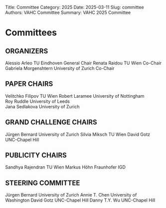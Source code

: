 Title: Committee
Category: 2025
Date: 2025-03-11
Slug: committee
Authors: VAHC Committee
Summary: VAHC 2025 Committee


Committees
====================

ORGANIZERS
----------------
Alessio Arleo		       TU Eindhoven		        General Chair
Renata Raidou	         TU Wien			          Co-Chair
Gabriela Morgenshtern  University of Zurich		Co-Chair

PAPER CHAIRS
----------------
Velitchko Filipov	   TU Wien
Robert Laramee	     University of Nottingham	
Roy Ruddle		       University of Leeds		
Jana Sedlakova	     University of Zurich		

GRAND CHALLENGE CHAIRS
----------------
Jürgen Bernard	  University of Zurich
Silvia Miksch     TU Wien
David Gotz		    UNC-Chapel Hill

PUBLICITY CHAIRS
----------------
Sandhya Rajendran  TU Wien
Markus Höhn        Fraunhofer IGD

STEERING COMMITTEE
----------------
Jürgen Bernard	University of Zurich
Annie T. Chen		University of Washington
David Gotz		  UNC-Chapel Hill
Danny T.Y. Wu		UNC-Chapel Hill
